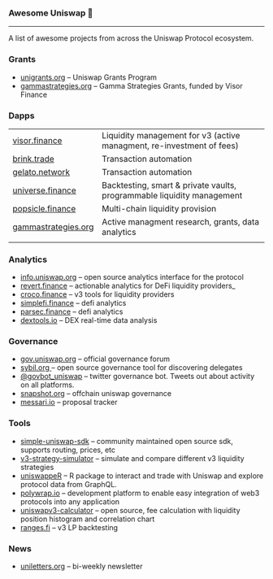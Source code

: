 ### Awesome Uniswap 🦄

------

A list of awesome projects from across the Uniswap Protocol ecosystem.

### Grants

* [unigrants.org](https://unigrants.org) –  Uniswap Grants Program
* [gammastrategies.org](https://www.gammastrategies.org) –  Gamma Strategies Grants, funded by Visor Finance

### Dapps

|                                                        |                                                              |
| ------------------------------------------------------ | ------------------------------------------------------------ |
| [visor.finance](https://www.visor.finance)             | Liquidity management for v3 (active managment, re-investment of fees) |
| [brink.trade](https://www.brink.trade/)                | Transaction automation                                       |
| [gelato.network](https://www.gelato.network)           | Transaction automation                                       |
| [universe.finance](https://www.universe.finance)       | Backtesting, smart & private vaults, programmable liquidity management |
| [popsicle.finance](https://popsicle.finance)           | Multi-chain liquidity provision                              |
| [gammastrategies.org](https://www.gammastrategies.org) | Active managment research, grants, data analytics            |
|                                                        |                                                              |

### Analytics

* [info.uniswap.org](https://info.uniswap.org/#/) – open source analytics interface for the protocol
* [revert.finance](https://revert.finance) – actionable analytics for DeFi liquidity providers_
* [croco.finance](https://croco.finance/#/) – v3 tools for liquidity providers
* [simplefi.finance](https://simplefi.finance) – defi analytics
* [parsec.finance](https://parsec.finance) – defi analytics
* [dextools.io](https://www.dextools.io) – DEX real-time data analysis

### Governance

* [gov.uniswap.org](https://gov.uniswap.org) – official governance forum
* [sybil.org ](https://sybil.org/#/delegates/uniswap) – open source governance tool for discovering delegates
* [@govbot_uniswap](https://twitter.com/govbot_uniswap) – twitter governance bot. Tweets out about activity on all platforms.
* [snapshot.org](https://snapshot.org/#/uniswap) –  offchain uniswap governance
* [messari.io](https://messari.io/governor/proposal-tracker) –  proposal tracker

### Tools

* [simple-uniswap-sdk](https://github.com/uniswap-integration/simple-uniswap-sdk) – community maintained open source sdk, supports routing, prices, etc
* [v3-strategy-simulator](https://defi-lab.xyz/uniswapv3simulator) – simulate and compare different v3 liquidity strategies
* [uniswappeR](https://github.com/Omni-Analytics-Group/uniswappeR) – R package to interact and trade with Uniswap and explore protocol data from GraphQL.
* [polywrap.io](https://polywrap.io/#/) – development platform to enable easy integration of web3 protocols into any application
* [uniswapv3-calculator](https://uniswapv3.thechun.dev) – open source, fee calculation with liquidity position histogram and correlation chart
* [ranges.fi](https://ranges.fi) – v3 LP backtesting

### News

* [uniletters.org](https://uniletters.org) – bi-weekly newsletter